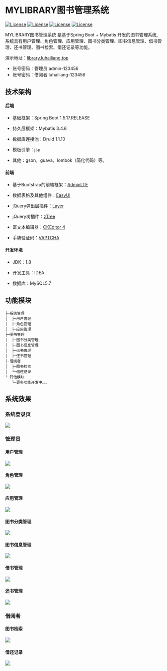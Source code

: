 # MYLIBRARY图书管理系统

[![License](https://img.shields.io/badge/SpringBoot-v1.5.17.RELEASE-green.svg)](https://github.com/luhailiang98/book)
[![License](https://img.shields.io/badge/Mybatis-v3.4.6-blue.svg)](https://github.com/luhailiang98/book)
[![License](https://img.shields.io/badge/AdminLTE-v2.4.10-blue.svg)](https://github.com/luhailiang98/book)
[![License](https://img.shields.io/badge/EasyUI-v1.7.5-green.svg)](https://github.com/luhailiang98/book)


MYLIBRARY图书管理系统 是基于Spring Boot + Mybatis 开发的图书管理系统, 系统具有用户管理、角色管理、应用管理、图书分类管理、图书信息管理、借书管理、还书管理、图书检索、借还记录等功能。

演示地址：[library.luhailiang.top](http://library.luhailiang.top/)

- 账号密码：管理员 admin-123456
- 账号密码：借阅者 luhailiang-123456



## 技术架构

#### 后端
- 基础框架：Spring Boot 1.5.17.RELEASE

- 持久层框架：Mybatis 3.4.6

- 数据库连接池：Druid 1.1.10

- 模板引擎：jsp

- 其他：gson，guava，lombok（简化代码）等。


#### 前端
- 基于Bootstrap的前端框架：[AdminLTE](https://adminlte.io/)

- 数据表格及其他组件：[EasyUI](http://www.jeasyui.com/)

- jQuery弹出层插件：[Layer](http://layer.layui.com/)

- jQuery树插件：[zTree](http://www.treejs.cn/v3/main.php#_zTreeInfo)

- 富文本编辑器：[CKEditor 4](https://ckeditor.com/)

- 手势验证码：[VAPTCHA](https://www.vaptcha.com/)


#### 开发环境

- JDK：1.8

- 开发工具：IDEA

- 数据库：MySQL5.7


## 功能模块
```
├─系统管理
│  ├─用户管理
│  ├─角色管理
│  ├─应用管理
├─图书管理
│  ├─图书分类管理
│  ├─图书信息管理
│  ├─借书管理
│  ├─还书管理
│─借阅者
│  ├─图书检索
│  └─借还记录
└─其他模块
   └─更多功能开发中。。。 
```

## 系统效果
### 系统登录页
![](https://ws1.sinaimg.cn/large/aeead39fly1g29egyiqa3j228017uhdu.jpg)
### 管理员
#### 用户管理
![](https://ws1.sinaimg.cn/large/aeead39fly1g29ehtpqoej228017uk1c.jpg)
#### 角色管理
![](https://ws1.sinaimg.cn/large/aeead39fly1g29eitu0haj228017uwn6.jpg)
#### 应用管理
![](https://ws1.sinaimg.cn/large/aeead39fly1g29ejewym5j228017salf.jpg)
#### 图书分类管理
![](https://ws1.sinaimg.cn/large/aeead39fly1g29ejy46mkj228017salm.jpg)
#### 图书信息管理
![](https://ws1.sinaimg.cn/large/aeead39fly1g29ekabr34j228017odsy.jpg)
#### 借书管理
![](https://ws1.sinaimg.cn/large/aeead39fly1g29eknou4kj228017ojxy.jpg)
#### 还书管理
![](https://ws1.sinaimg.cn/large/aeead39fly1g29el2wsxkj228017otew.jpg)


### 借阅者
#### 图书检索
![](https://ws1.sinaimg.cn/large/aeead39fly1g29elz9yc3j228017w7gs.jpg)

#### 借还记录
![](https://ws1.sinaimg.cn/large/aeead39fly1g29emhrkh4j228017sn40.jpg)
